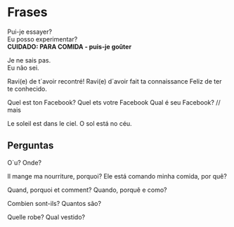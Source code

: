 # Frases

Pui-je essayer?<br>
Eu posso experimentar?<br>
**CUIDADO: PARA COMIDA - puis-je goûter**

Je ne sais pas.<br>
Eu não sei.

Ravi(e) de t´avoir recontré!
Ravi(e) d´avoir fait ta connaissance
Feliz de ter te conhecido.

Quel est ton Facebook? Quel ets votre Facebook
Qual é seu Facebook?     // mais 

Le soleil est dans le ciel. 
O sol está no céu.


## Perguntas

O`u?
Onde?

Il mange ma nourriture, porquoi?
Ele está comando minha comida, por quê?

Quand, porquoi et comment?
Quando, porquê e como?

Combien sont-ils?
Quantos são?

Quelle robe?
Qual vestido?

